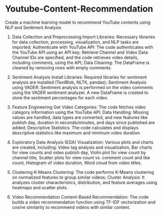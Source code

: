 # Youtube-Content-Recommendation
Create a machine learning model to recommend YouTube contents using NLP and Sentiment Analysis
1. Data Collection and Preprocessing
   Import Libraries: Necessary libraries for data collection, processing, visualization, and NLP tasks are imported;
    Authenticate with YouTube API: The code authenticates with the YouTube API using an API key;
    Retrieve Channel and Video Data: Channel IDs are specified, and the code retrieves video details, including comments, using the API;
    Data Cleaning: The DataFrame is cleaned by removing rows with empty comments.
  
2. Sentiment Analysis
   Install Libraries: Required libraries for sentiment analysis are installed (TextBlob, NLTK, pandas);
    Sentiment Analysis using VADER: Sentiment analysis is performed on the video comments using the VADER sentiment analyzer. A new DataFrame is created to store the sentiment percentages for each video.

4. Feature Engineering
   Get Video Categories: The code fetches video category information using the YouTube API;
    Data Handling: Missing values are handled, data types are converted, and new features like publish day, duration in seconds/minutes, and days since published are added;
    Descriptive Statistics: The code calculates and displays descriptive statistics like maximum and minimum video duration.

5. Exploratory Data Analysis (EDA)
   Visualization: Various plots and charts are created, including:
       Video tag analysis and visualization,
        Bar charts for view counts and video publish day,
        Violin plot for view count by channel title,
        Scatter plots for view count vs. comment count and like count,
        Histogram of video duration,
        Word cloud from video titles.

6. Clustering
   K-Means Clustering: The code performs K-Means clustering on normalized features to group similar videos;
    Cluster Analysis: It analyzes cluster characteristics, distribution, and feature averages using heatmaps and scatter plots.

7. Video Recommendation
   Content-Based Recommendation: The code builds a video recommendation function using TF-IDF vectorization and cosine similarity to recommend videos with similar content.
